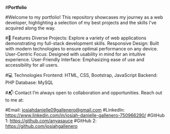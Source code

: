 #**Portfolio**

#Welcome to my portfolio! This repository showcases my journey as a web developer, highlighting a selection of my best projects and the skills I've acquired along the way.

#🚀 Features
Diverse Projects: Explore a variety of web applications demonstrating my full-stack development skills.
Responsive Design: Built with modern technologies to ensure optimal performance on any device.
User-Centric Focus: Designed with usability in mind for an intuitive experience.
User-Friendly Interface: Emphasizing ease of use and accessibility for all users.

#💻 Technologies
Frontend: HTML, CSS, Bootstrap, JavaScript
Backend: PHP
Database: MySQL

#📬 Contact
I’m always open to collaboration and opportunities. Reach out to me at:

#Email: josiahdanielle09gallenero@gmail.com
#LinkedIn: https://www.linkedin.com/in/josiah-danielle-gallenero-750966290/
#GitHub 1: https://github.com/anyasauce
#GitHub 2: https://github.com/josiahgallenero
